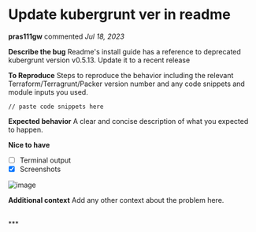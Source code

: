 # Update kubergrunt ver in readme

**pras111gw** commented *Jul 18, 2023*

<!--
Have any questions? Check out the contributing docs at https://gruntwork.notion.site/Gruntwork-Coding-Methodology-02fdcd6e4b004e818553684760bf691e,
or ask in this issue and a Gruntwork core maintainer will be happy to help :)
-->

**Describe the bug**
Readme's install guide has a reference to deprecated kubergrunt version v0.5.13. Update it to a recent release

**To Reproduce**
Steps to reproduce the behavior including the relevant Terraform/Terragrunt/Packer version number and any code snippets and module inputs you used.

```hcl
// paste code snippets here
```

**Expected behavior**
A clear and concise description of what you expected to happen.

**Nice to have**
- [ ] Terminal output
- [x] Screenshots

![image](https://github.com/gruntwork-io/kubergrunt/assets/116776318/31cf254a-bfd9-4507-a159-ff274501432e)

**Additional context**
Add any other context about the problem here.

<br />
***


